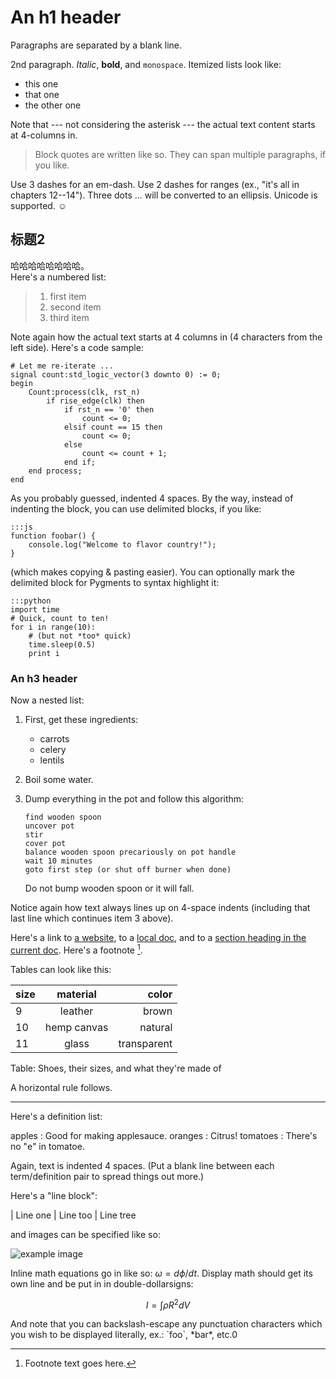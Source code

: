 An h1 header
============

Paragraphs are separated by a blank line.

2nd paragraph. *Italic*, **bold**, and `monospace`. Itemized lists
look like:

  * this one
  * that one
  * the other one

Note that --- not considering the asterisk --- the actual text
content starts at 4-columns in.

> Block quotes are
> written like so.
> They can span multiple paragraphs,
> if you like.

Use 3 dashes for an em-dash. Use 2 dashes for ranges (ex., "it's all
in chapters 12--14"). Three dots ... will be converted to an ellipsis.
Unicode is supported. ☺



标题2
------------

哈哈哈哈哈哈哈哈。  
Here's a numbered list:

>1. first item
>2. second item
>3. third item

Note again how the actual text starts at 4 columns in (4 characters
from the left side). Here's a code sample:

    
    # Let me re-iterate ...
    signal count:std_logic_vector(3 downto 0) := 0;
    begin
        Count:process(clk, rst_n)
            if rise_edge(clk) then
                if rst_n == '0' then
                    count <= 0;
                elsif count == 15 then
                    count <= 0;
                else
                    count <= count + 1;
                end if; 
        end process;
    end
                

As you probably guessed, indented 4 spaces. By the way, instead of
indenting the block, you can use delimited blocks, if you like:

~~~
:::js
function foobar() {
    console.log("Welcome to flavor country!");
}
~~~

(which makes copying & pasting easier). 
You can optionally mark the delimited block for Pygments to syntax highlight it:

    :::python
    import time
    # Quick, count to ten!
    for i in range(10):
        # (but not *too* quick)
        time.sleep(0.5)
        print i



### An h3 header ###

Now a nested list:

 1. First, get these ingredients:

      * carrots
      * celery
      * lentils

 2. Boil some water.

 3. Dump everything in the pot and follow
    this algorithm:

        find wooden spoon
        uncover pot
        stir
        cover pot
        balance wooden spoon precariously on pot handle
        wait 10 minutes
        goto first step (or shut off burner when done)

    Do not bump wooden spoon or it will fall.

Notice again how text always lines up on 4-space indents (including
that last line which continues item 3 above).

Here's a link to [a website](http://foo.bar), to a [local
doc](local-doc.html), and to a [section heading in the current
doc](#an-h2-header). Here's a footnote [^1].

[^1]: Footnote text goes here.

Tables can look like this:

|size | material     |  color      |
|---- |:------------:| -----------:|
|9    | leather      | brown       |
|10   | hemp canvas  | natural     |
|11   | glass        | transparent |

Table: Shoes, their sizes, and what they're made of

A horizontal rule follows.

***

Here's a definition list:

apples
  : Good for making applesauce.
oranges
  : Citrus!
tomatoes
  : There's no "e" in tomatoe.

Again, text is indented 4 spaces. (Put a blank line between each
term/definition pair to spread things out more.)

Here's a "line block":

| Line one
|   Line too
| Line tree

and images can be specified like so:

![example image](example-image.jpg "An exemplary image")

Inline math equations go in like so: $\omega = d\phi / dt$. Display
math should get its own line and be put in in double-dollarsigns:

$$I = \int \rho R^{2} dV$$


And note that you can backslash-escape any punctuation characters
which you wish to be displayed literally, ex.: \`foo\`, \*bar\*, etc.0